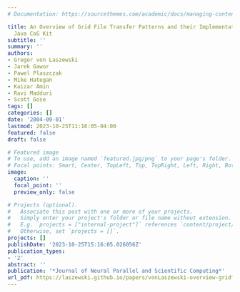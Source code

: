 ```yaml
---
# Documentation: https://sourcethemes.com/academic/docs/managing-content/

title: An Overview of Grid File Transfer Patterns and their Implementation in the
  Java CoG Kit
subtitle: ''
summary: ''
authors:
- Gregor von Laszewski
- Jarek Gawor
- Pawel Plaszczak
- Mike Hategan
- Kaizar Amin
- Ravi Madduri
- Scott Gose
tags: []
categories: []
date: '2004-09-01'
lastmod: 2023-10-25T11:16:05-04:00
featured: false
draft: false

# Featured image
# To use, add an image named `featured.jpg/png` to your page's folder.
# Focal points: Smart, Center, TopLeft, Top, TopRight, Left, Right, BottomLeft, Bottom, BottomRight.
image:
  caption: ''
  focal_point: ''
  preview_only: false

# Projects (optional).
#   Associate this post with one or more of your projects.
#   Simply enter your project's folder or file name without extension.
#   E.g. `projects = ["internal-project"]` references `content/project/deep-learning/index.md`.
#   Otherwise, set `projects = []`.
projects: []
publishDate: '2023-10-25T15:16:05.026056Z'
publication_types:
- '2'
abstract: ''
publication: '*Journal of Neural Parallel and Scientific Computing*'
url_pdf: https://laszewski.github.io/papers/vonLaszewski-overview-gridftp.pdf
---
```

